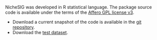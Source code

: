 <!---
The code is going to be available soon, you may contact the authors for a current snapshot.
-->
NicheSIG was developed in R statistical language. The package source code is available under the terms of the
<a href="https://www.gnu.org/licenses/agpl-3.0.en.html" target="_blank">Affero GPL license v3</a>.


- Download a current snapshot of the code is available in the <a href="https://gitlab.uni.lu/sravichandran/nichesig" target="_blank">git repository</a>.
- Download the <a href="https://webdav-r3lab.uni.lu/public/cbg/NicheSIG/data/NicheSIG_datasets.zip" target="_blank">test dataset</a>.
